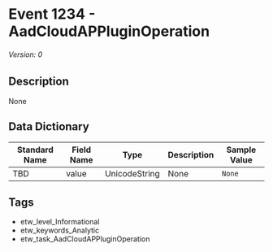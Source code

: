 # Event 1234 - AadCloudAPPluginOperation
###### Version: 0

## Description
None

## Data Dictionary
|Standard Name|Field Name|Type|Description|Sample Value|
|---|---|---|---|---|
|TBD|value|UnicodeString|None|`None`|

## Tags
* etw_level_Informational
* etw_keywords_Analytic
* etw_task_AadCloudAPPluginOperation